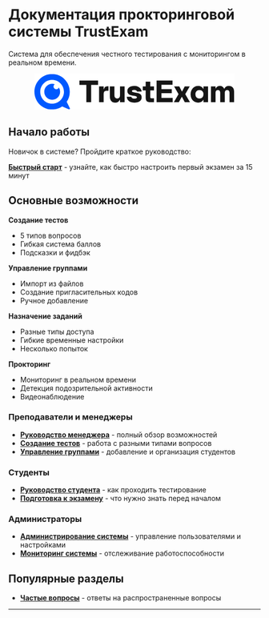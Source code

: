 # Документация прокторинговой системы TrustExam

Система для обеспечения честного тестирования с мониторингом в реальном времени.

<p align="center">
<img src="./images/trustexam-logo.jpg" alt="logo">
</p>

## Начало работы

Новичок в системе? Пройдите краткое руководство:

**[Быстрый старт](/getting-started.md)** - узнайте, как быстро настроить первый экзамен за 15 минут

## Основные возможности

**Создание тестов**

- 5 типов вопросов
- Гибкая система баллов
- Подсказки и фидбэк

**Управление группами**

- Импорт из файлов
- Создание пригласительных кодов
- Ручное добавление

**Назначение заданий**

- Разные типы доступа
- Гибкие временные настройки
- Несколько попыток

**Прокторинг**

- Мониторинг в реальном времени
- Детекция подозрительной активности
- Видеонаблюдение

### Преподаватели и менеджеры

- **[Руководство менеджера](managers/index.md)** - полный обзор возможностей
- **[Создание тестов](managers/create-quiz.md)** - работа с разными типами вопросов
- **[Управление группами](managers/manage-classes.md)** - добавление и организация студентов

### Студенты

- **[Руководство студента](students/index.md)** - как проходить тестирование
- **[Подготовка к экзамену](students/student-preparation.md)** - что нужно знать перед началом

### Администраторы

- **[Администрирование системы](admin/index.md)** - управление пользователями и настройками
- **[Мониторинг системы](admin/system-monitoring.md)** - отслеживание работоспособности

## Популярные разделы

<!-- - **[Типы вопросов](features/question-types.md)** - описание всех форматов заданий
- **[Настройки доступа](features/access-settings.md)** - открытый, по приглашению, с предоплатой
- **[Аналитика и отчеты](features/analytics.md)** - просмотр результатов и статистики -->

- **[Частые вопросы](faq.md)** - ответы на распространенные вопросы

---